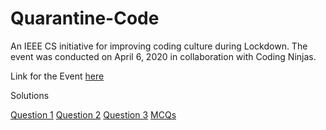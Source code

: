 # Quarantine-Code

An IEEE CS initiative for improving coding culture during Lockdown.
The event was conducted on April 6, 2020 in collaboration with Coding Ninjas.

Link for the Event [here](https://www.codingninjas.com/events/quarantine-code)

Solutions

[Question 1](https://www.codingninjas.com/events/quarantine-code)
[Question 2](https://www.codingninjas.com/events/quarantine-code)
[Question 3](https://www.codingninjas.com/events/quarantine-code)
[MCQs](https://www.codingninjas.com/events/quarantine-code)
